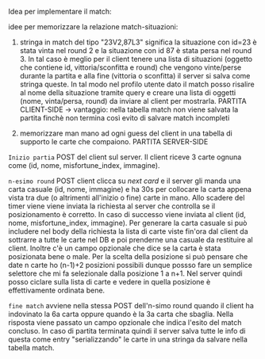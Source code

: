 Idea per implementare il match:

idee per memorizzare la relazione match-situazioni:
1) stringa in match del tipo "23V2,87L3" significa la situazione con id=23 è stata vinta nel round 2 e la situazione con id 87 è stata persa nel round 3. In tal caso è meglio per il client tenere una lista di situazioni (oggetto che contiene id, vittoria/sconfitta e round) che vengono vinte/perse durante la partita e alla fine (vittoria o sconfitta) il server si salva come stringa queste. In tal modo nel profilo utente dato il match posso risalire al nome della situazione tramite query e creare una lista di oggetti (nome, vinta/persa, round) da inviare al client per mostrarla. PARTITA CLIENT-SIDE -> vantaggio: nella tabella match non viene salvata la partita finchè non termina così evito di salvare match incompleti

2) memorizzare man mano ad ogni guess del client in una tabella di supporto le carte che compaiono. PARTITA SERVER-SIDE

`Inizio partia` POST del client sul server. Il client riceve 3 carte ognuna come (id, nome, misfortune_index, immagine).

`n-esimo round` POST client clicca su *next card* e il server gli manda una carta casuale (id, nome, immagine) e ha 30s per collocare la carta appena vista tra due (o altrimenti all'inizio o fine) carte in mano. Allo scadere del timer viene viene inviata la richiesta al server che controlla se il posizionamento è corretto. In caso di successo viene inviata al client (id, nome, misfortune_index, immagine). Per generare la carta casuale si può includere nel body della richiesta la lista di carte viste fin'ora dal client da sottrarre a tutte le carte nel DB e poi prenderne una casuale da restituire al client. Inoltre c'è un campo opzionale che dice se la carta è stata posizionata bene o male.
Per la scelta della posizione si può pensare che date n carte ho (n-1)+2 posizioni possibili dunque possso fare un semplice selettore che mi fa selezionale dalla posizione 1 a n+1. Nel server quindi posso ciclare sulla lista di carte e vedere in quella posizione è effettivamente ordinata bene.

`fine match` avviene nella stessa POST dell'n-simo round quando il client ha indovinato la 6a carta oppure quando è la 3a carta che sbaglia. Nella risposta viene passato un campo opzionale che indica l'esito del match concluso. In caso di partita terminata quindi il server salva tutte le info di questa come entry "serializzando" le carte in una stringa da salvare nella tabella match.